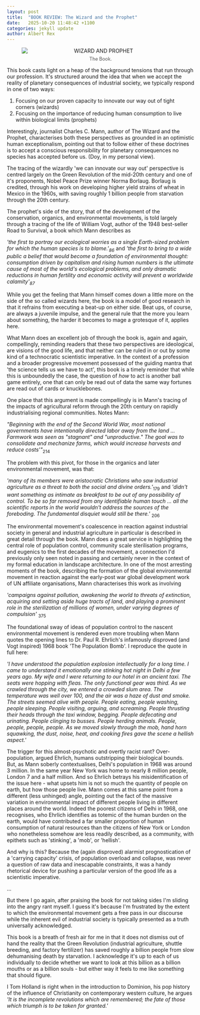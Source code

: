 ```yaml
---
layout: post
title:  "BOOK REVIEW: The Wizard and the Prophet"
date:   2025-10-20 11:48:42 +1100
categories: jekyll update
author: Albert Rex
---
```


<figure style="text-align: center;">
  <img src="{{ site.baseurl }}/assets/Blog/WP.jpg" alt="WIZARD AND PROPHET" style="display: block; margin: 0 auto; max-width: 100%; height: auto;">
  <figcaption style="font-size: 0.9em; color: #555; margin-top: 0.5em;">
    The Book.
  </figcaption>
</figure>

This book casts light on a heap of the background tensions that run through our profession. 
It's structured around the idea that when we accept the reality of planetary consequences of industrial society, we typically respond in one of two ways:

1. Focusing on our proven capacity to innovate our way out of tight corners (wizards)
2. Focusing on the importance of reducing human consumption to live within biological limits (prophets)

Interestingly, journalist Charles C. Mann, author of The Wizard and the Prophet, characterises both these perspectives as grounded in an optimistic human exceptionalism, pointing out that to follow either of these doctrines is to accept a conscious responsibility for planetary consequences no species has accepted before us. (Doy, in my personal view).

The tracing of the wizardly 'we can innovate our way out' perspective is centred largely on the Green Revolution of the mid-20th century and one of it's proponents, Nobel Peace Prize winner Norma Borlaug. Borlaug is credited, through his work on developing higher yield strains of wheat in Mexico in the 1960s, with saving roughly 1 billion people from starvation through the 20th century.

The prophet's side of the story, that of the development of the conservation, organics, and environmental movements, is told largely through a tracing of the life of William Vogt, author of the 1948 best-seller Road to Survival, a book which Mann describes as

*'the first to portray our ecological worries as a single Earth-sized problem for which the human species is to blame.'<sub>86</sub>*
and
*'the first to bring to a wide public a belief that would become a foundation of environmental thought: consumption driven by capitalism and rising human numbers is the ultimate cause of most of the world's ecological problems, and only dramatic reductions in human fertility and economic activity will prevent a worldwide calamity'<sub>87</sub>*

While you get the feeling that Mann himself comes down a little more on the side of the so called wizards here, the book is a model of good research in that it refrains from executing a beat-up on either side.
Beat ups, of course, are always a juvenile impulse, and the general rule that the more you learn about something, the harder it becomes to mage a grotesque of it, applies here.

What Mann does an excellent job of through the book is, again and again, compellingly, reminding readers that these two perspectives are ideological, are visions of the good life, and that neither can be ruled in or out by some kind of a technocratic scientistic imperative.
In the context of a profession and a broader progressive movement possessed of the guiding mantra that 'the science tells us we have to act', this book is a timely reminder that while this is unboundedly the case, the question of *how* to act is another ball game entirely, one that can only be read out of data the same way fortunes are read out of cards or knucklebones.

One place that this argument is made compellingly is in Mann's tracing of the impacts of agricultural reform through the 20th century on rapidly industrialising regional communities. Notes Mann:

*"Beginning with the end of the Second World War, most national governments have intentionally directed labor away from the land ... Farmwork was seen as "stagnant" and "unproductive." The goal was to consolidate and mechanize farms, which would increase harvests and reduce costs'"*<sub>214</sub>

The problem with this pivot, for those in the organics and later environmental movement, was that:

*'many of its members were aristocratic Christians who saw industrial agriculture as a threat to both the social and divine orders.'*<sub>179</sub>
and
*'didn't want something as intimate as breakfast to be out of any possibility of control. To be so far removed from any identifiable human touch ... all the scientific reports in the world wouldn't address the sources of the foreboding. The fundamental disquiet would still be there.'* <sub>206</sub>

The environmental movement's coalescence in reaction against industrial society in general and industrial agriculture in particular is described in great detail through the book. Mann does a great service in highlighting the central role of population control, community scale sterilisation programs, and eugenics to the first decades of the movement, a connection I'd previously only seen noted in passing and certainly never in the context of my formal education in landscape architecture.
In one of the most arresting moments of the book, describing the formation of the global environmental movement in reaction against the early-post war global development work of UN affiliate organisations, Mann characterises this work as involving

*'campaigns against pollution, awakening the world to threats of extinction, acquiring and setting aside huge tracts of land, and playing a prominent role in the sterilization of millions of women, under varying degrees of compulsion'* <sub>375</sub>

The foundational sway of ideas of population control to the nascent environmental movement is rendered even more troubling when Mann quotes the opening lines to Dr. Paul R. Ehrlich's infamously disproved (and Vogt inspired) 1968 book 'The Population Bomb'. I reproduce the quote in full here:

*'I have understood the population explosion intellectually for a long time. I came to understand it emotionally one stinking hot night in Delhi a few years ago. My wife and I were returning to our hotel in an ancient taxi. The seats were hopping with fleas. The only functional gear was third. As we crawled through the city, we entered a crowded slum area. The temperature was well over 100, and the air was a haze of dust and smoke. The streets seemed alive with people. People eating, people washing, people sleeping. People visiting, arguing, and screaming. People thrusting their heads through the taxi window, begging. People defecating and urinating. People clinging to busses. People herding animals. People, people, people, people. As we moved slowly through the mob, hand horn squawking, the dust, noise, heat, and cooking fires gave the scene a hellish aspect.'*

The trigger for this almost-psychotic and overtly racist rant? Over-population, argued Ehrlich, humans outstripping their biological bounds.
But, as Mann soberly contextualises, Delhi's population in 1968 was around 3 million. In the same year New York was home to nearly 8 million people, London 7 and a half million. 
And so Ehrlich betrays his misidentification of the issue here - what upsets him is not so much the quantity of people on earth, but how those people live.
Mann comes at this same point from a different (less unhinged) angle, pointing out the fact of the massive variation in environmental impact of different people living in different places around the world.
Indeed the poorest citizens of Delhi in 1968, one recognises, who Ehrlich identifies as totemic of the human burden on the earth, would have contributed a far smaller proportion of human consumption of natural resources than the citizens of New York or London who nonetheless somehow are less readily described, as a community, with epithets such as 'stinking', a 'mob', or 'hellish'.

And why is this? Because the (again disproved) alarmist prognostication of a 'carrying capacity' crisis, of population overload and collapse, was never a question of raw data and inescapable constraints, it was a handy rhetorical device for pushing a particular version of the good life as a scientistic imperative.

...

But there I go again, after praising the book for not taking sides I'm sliding into the angry rant myself. I guess it's because I'm frustrated by the extent to which the environmental movement gets a free pass in our discourse while the inherent evil of industrial society is typically presented as a truth universally acknowledged.
 
This book is a breath of fresh air for me in that it does not dismiss out of hand the reality that the Green Revolution (industrial agriculture, shuttle breeding, and factory fertilizer) has saved roughly a billion people from slow dehumanising death by starvation. 
I acknowledge it's up to each of us individually to decide whether we want to look at this billion as a billion mouths or as a billion souls - but either way it feels to me like something that should figure.

I Tom Holland is right when in the introduction to Dominion, his pop history of the influence of Christianity on contemporary western culture, he argues
*'It is the incomplete revolutions which are remembered; the fate of those which triumph is to be taken for granted.'*